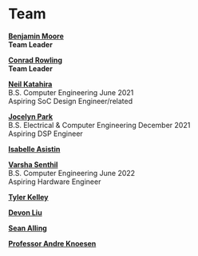 # Team

**[Benjamin Moore](https://github.com/mooreben34)  
Team Leader** </br>


**[Conrad Rowling](https://github.com/Conrad-Rowling)  
Team Leader** </br>


**[Neil Katahira](https://github.com/neilkatahira)** </br>
B.S. Computer Engineering June 2021 </br>
Aspiring SoC Design Engineer/related


**[Jocelyn Park](https://github.com/spectivePer)** </br>
B.S. Electrical & Computer Engineering December 2021 </br>
Aspiring DSP Engineer


**[Isabelle Asistin](https://github.com/ijasistin)** </br>


**[Varsha Senthil](https://github.com/varshaaaaa)** </br> 
B.S. Computer Engineering June 2022  </br>
Aspiring Hardware Engineer


**[Tyler Kelley](https://github.com/tfkelley)** </br>


**[Devon Liu](https://github.com/dvnliu)**   </br>


**[Sean Alling](https://www.ece.ucdavis.edu/blog/alling-sean/)** </br>


**[Professor Andre Knoesen](https://faculty.engineering.ucdavis.edu/knoesen/)** </br>
